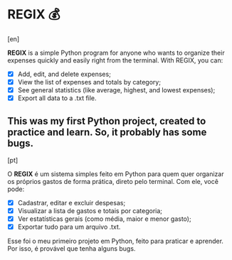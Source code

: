 # REGIX :moneybag:

[en]

**REGIX** is a simple Python program for anyone who wants to organize their expenses quickly and easily right from the terminal.
With REGIX, you can:
- [x] Add, edit, and delete expenses;
- [x] View the list of expenses and totals by category;
- [x] See general statistics (like average, highest, and lowest expenses);
- [x] Export all data to a .txt file.

This was my first Python project, created to practice and learn. So, it probably has some bugs.
---
[pt]

O **REGIX** é um sistema simples feito em Python para quem quer organizar os próprios gastos de forma prática, direto pelo terminal.
Com ele, você pode:
- [x] Cadastrar, editar e excluir despesas;
- [x] Visualizar a lista de gastos e totais por categoria;
- [x] Ver estatísticas gerais (como média, maior e menor gasto);
- [x] Exportar tudo para um arquivo .txt.

Esse foi o meu primeiro projeto em Python, feito para praticar e aprender. Por isso, é provável que tenha alguns bugs.
